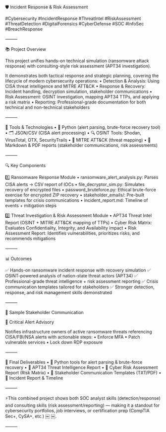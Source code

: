 🛡️ Incident Response & Risk Assessment

#Cybersecurity #IncidentResponse #ThreatIntel #RiskAssessment #ThreatDetection #DigitalForensics #CyberDefense #SOC #InfoSec #BreachResponse

⸻

📚 Project Overview

This project unifies hands-on technical simulation (ransomware attack response) with consulting-style risk assessment (APT34 investigation).

It demonstrates both tactical response and strategic planning, covering the lifecycle of modern cybersecurity operations:
	•	Detection & Analysis: Using CISA threat intelligence and MITRE ATT&CK
	•	Response & Recovery: Incident handling, decryption simulation, stakeholder communications
	•	Risk Assessment: OSINT investigation, mapping APT34 TTPs, and applying a risk matrix
	•	Reporting: Professional-grade documentation for both technical and non-technical stakeholders

⸻

🧰 Tools & Technologies
	•	🐍 Python (alert parsing, brute-force recovery tool)
	•	🗂 JSON/CSV (CISA alert processing)
	•	🔍 OSINT Tools: Shodan, VirusTotal, OTX, SecurityTrails
	•	🧩 MITRE ATT&CK (threat mapping)
	•	📄 Markdown & PDF reports (stakeholder communications, risk assessments)

⸻

🔍 Key Components

1️⃣ Ransomware Response Module
	•	ransomware_alert_analysis.py: Parses CISA alerts → CSV report of IOCs
	•	file_decryptor_sim.py: Simulates recovery of encrypted files
	•	password_bruteforce.py: Ethical brute-force exercise for encrypted ZIP recovery
	•	stakeholder_emails/: Pre-built templates for crisis communications
	•	incident_report.md: Timeline of events + mitigation steps

2️⃣ Threat Investigation & Risk Assessment Module
	•	APT34 Threat Intel Report (OSINT + MITRE ATT&CK mapping of TTPs)
	•	Cyber Risk Matrix: Evaluates Confidentiality, Integrity, and Availability impact
	•	Risk Assessment Report: Identifies vulnerabilities, prioritizes risks, and recommends mitigations

⸻

📊 Outcomes

✅ Hands-on ransomware incident response with recovery simulation
✅ OSINT-powered analysis of nation-state threat actors (APT34)
✅ Professional-grade threat intelligence + risk assessment reporting
✅ Crisis communication templates tailored for stakeholders
✅ Stronger detection, response, and risk management skills demonstrated

⸻

📧 Sample Stakeholder Communication

🚨 Critical Alert Advisory

Notifies infrastructure owners of active ransomware threats referencing CISA/FBI/NSA alerts with actionable steps:
	•	Enforce MFA
	•	Patch vulnerable services
	•	Lock down RDP exposure

⸻

🏁 Final Deliverables
	•	🐍 Python tools for alert parsing & brute-force recovery
	•	📄 APT34 Threat Intelligence Report
	•	📄 Cyber Risk Assessment Report (Risk Matrix)
	•	📨 Stakeholder Communication Templates (TXT/PDF)
	•	📑 Incident Report & Timeline

⸻

⚡This combined project shows both SOC analyst skills (detection/response) and consulting skills (risk assessment/reporting) — making it a standout for cybersecurity portfolios, job interviews, or certification prep (CompTIA Sec+, CySA+, etc.) ￼ ￼.

⸻
